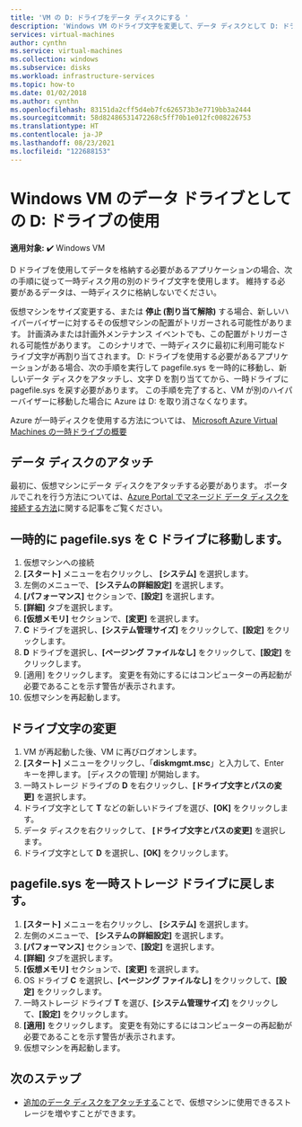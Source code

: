 ```yaml
---
title: 'VM の D: ドライブをデータ ディスクにする '
description: 'Windows VM のドライブ文字を変更して、データ ディスクとして D: ドライブを使用する方法について説明します。'
services: virtual-machines
author: cynthn
ms.service: virtual-machines
ms.collection: windows
ms.subservice: disks
ms.workload: infrastructure-services
ms.topic: how-to
ms.date: 01/02/2018
ms.author: cynthn
ms.openlocfilehash: 83151da2cff5d4eb7fc626573b3e7719bb3a2444
ms.sourcegitcommit: 58d82486531472268c5ff70b1e012fc008226753
ms.translationtype: HT
ms.contentlocale: ja-JP
ms.lasthandoff: 08/23/2021
ms.locfileid: "122688153"
---
```

# <a name="use-the-d-drive-as-a-data-drive-on-a-windows-vm"></a>Windows VM のデータ ドライブとしての D: ドライブの使用

**適用対象:** :heavy_check_mark: Windows VM 


D ドライブを使用してデータを格納する必要があるアプリケーションの場合、次の手順に従って一時ディスク用の別のドライブ文字を使用します。 維持する必要があるデータは、一時ディスクに格納しないでください。

仮想マシンをサイズ変更する、または **停止 (割り当て解除)** する場合、新しいハイパーバイザーに対するその仮想マシンの配置がトリガーされる可能性があります。 計画済みまたは計画外メンテナンス イベントでも、この配置がトリガーされる可能性があります。 このシナリオで、一時ディスクに最初に利用可能なドライブ文字が再割り当てされます。 D: ドライブを使用する必要があるアプリケーションがある場合、次の手順を実行して pagefile.sys を一時的に移動し、新しいデータ ディスクをアタッチし、文字 D を割り当ててから、一時ドライブに pagefile.sys を戻す必要があります。 この手順を完了すると、VM が別のハイパーバイザーに移動した場合に Azure は D: を取り消さなくなります。

Azure が一時ディスクを使用する方法については、 [Microsoft Azure Virtual Machines の一時ドライブの概要](/archive/blogs/mast/understanding-the-temporary-drive-on-windows-azure-virtual-machines)

## <a name="attach-the-data-disk"></a>データ ディスクのアタッチ
最初に、仮想マシンにデータ ディスクをアタッチする必要があります。 ポータルでこれを行う方法については、[Azure Portal でマネージド データ ディスクを接続する方法](attach-managed-disk-portal.md)に関する記事をご覧ください。

## <a name="temporarily-move-pagefilesys-to-c-drive"></a>一時的に pagefile.sys を C ドライブに移動します。
1. 仮想マシンへの接続 
2. **[スタート]** メニューを右クリックし、 **[システム]** を選択します。
3. 左側のメニューで、 **[システムの詳細設定]** を選択します。
4. **[パフォーマンス]** セクションで、**[設定]** を選択します。
5. **[詳細]** タブを選択します。
6. **[仮想メモリ]** セクションで、**[変更]** を選択します。
7. **C** ドライブを選択し、**[システム管理サイズ]** をクリックして、**[設定]** をクリックします。
8. **D** ドライブを選択し、**[ページング ファイルなし]** をクリックして、**[設定]** をクリックします。
9. [適用] をクリックします。 変更を有効にするにはコンピューターの再起動が必要であることを示す警告が表示されます。
10. 仮想マシンを再起動します。

## <a name="change-the-drive-letters"></a>ドライブ文字の変更
1. VM が再起動した後、VM に再びログオンします。
2. **[スタート]** メニューをクリックし、「**diskmgmt.msc**」と入力して、Enter キーを押します。 [ディスクの管理] が開始します。
3. 一時ストレージ ドライブの **D** を右クリックし、**[ドライブ文字とパスの変更]** を選択します。
4. ドライブ文字として **T** などの新しいドライブを選び、**[OK]** をクリックします。 
5. データ ディスクを右クリックして、 **[ドライブ文字とパスの変更]** を選択します。
6. ドライブ文字として **D** を選択し、**[OK]** をクリックします。 

## <a name="move-pagefilesys-back-to-the-temporary-storage-drive"></a>pagefile.sys を一時ストレージ ドライブに戻します。
1. **[スタート]** メニューを右クリックし、 **[システム]** を選択します。
2. 左側のメニューで、 **[システムの詳細設定]** を選択します。
3. **[パフォーマンス]** セクションで、**[設定]** を選択します。
4. **[詳細]** タブを選択します。
5. **[仮想メモリ]** セクションで、**[変更]** を選択します。
6. OS ドライブ **C** を選択し、**[ページング ファイルなし]** をクリックして、**[設定]** をクリックします。
7. 一時ストレージ ドライブ **T** を選び、**[システム管理サイズ]** をクリックして、**[設定]** をクリックします。
8. **[適用]** をクリックします。 変更を有効にするにはコンピューターの再起動が必要であることを示す警告が表示されます。
9. 仮想マシンを再起動します。

## <a name="next-steps"></a>次のステップ
* [追加のデータ ディスクをアタッチする](attach-managed-disk-portal.md)ことで、仮想マシンに使用できるストレージを増やすことができます。
